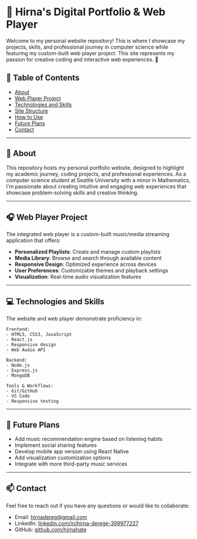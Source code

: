 # 🌟 Hirna's Digital Portfolio & Web Player

Welcome to my personal website repository! This is where I showcase my projects, skills, and professional journey in computer science while featuring my custom-built web player project. This site represents my passion for creative coding and interactive web experiences. 🚀

## 🔖 Table of Contents
- [About](#about)
- [Web Player Project](#web-player-project)
- [Technologies and Skills](#technologies-and-skills)
- [Site Structure](#site-structure)
- [How to Use](#how-to-use)
- [Future Plans](#future-plans)
- [Contact](#contact)

---

## 📖 About
This repository hosts my personal portfolio website, designed to highlight my academic journey, coding projects, and professional experiences. As a computer science student at Seattle University with a minor in Mathematics, I'm passionate about creating intuitive and engaging web experiences that showcase problem-solving skills and creative thinking.

---

## 🎧 Web Player Project
The integrated web player is a custom-built music/media streaming application that offers:

- **Personalized Playlists**: Create and manage custom playlists
- **Media Library**: Browse and search through available content
- **Responsive Design**: Optimized experience across devices
- **User Preferences**: Customizable themes and playback settings
- **Visualization**: Real-time audio visualization features

---

## 💻 Technologies and Skills
The website and web player demonstrate proficiency in:

```plaintext
Frontend:
- HTML5, CSS3, JavaScript
- React.js
- Responsive design
- Web Audio API

Backend:
- Node.js
- Express.js
- MongoDB

Tools & Workflows:
- Git/GitHub
- VS Code
- Responsive testing
```

---

## 🔮 Future Plans
- Add music recommendation engine based on listening habits
- Implement social sharing features
- Develop mobile app version using React Native
- Add visualization customization options
- Integrate with more third-party music services

---

## 📫 Contact
Feel free to reach out if you have any questions or would like to collaborate:

- Email: hirnadereg@gmail.com
- LinkedIn: [linkedin.com/in/hirna-derege-399977227](https://www.linkedin.com/in/hirna-derege-399977227)
- GitHub: [github.com/hirnahate](https://github.com/hirnahate)
